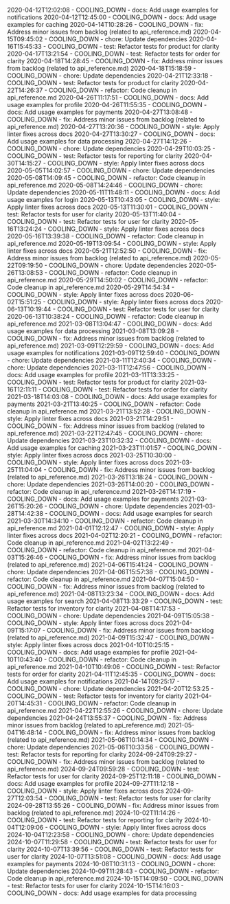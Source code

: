 2020-04-12T12:02:08 - COOLING_DOWN - docs: Add usage examples for notifications
2020-04-12T12:45:00 - COOLING_DOWN - docs: Add usage examples for caching
2020-04-14T10:28:26 - COOLING_DOWN - fix: Address minor issues from backlog (related to api_reference.md)
2020-04-15T09:45:02 - COOLING_DOWN - chore: Update dependencies
2020-04-16T15:45:33 - COOLING_DOWN - test: Refactor tests for product for clarity
2020-04-17T13:21:54 - COOLING_DOWN - test: Refactor tests for order for clarity
2020-04-18T14:28:45 - COOLING_DOWN - fix: Address minor issues from backlog (related to api_reference.md)
2020-04-18T15:18:59 - COOLING_DOWN - chore: Update dependencies
2020-04-21T12:33:18 - COOLING_DOWN - test: Refactor tests for product for clarity
2020-04-22T14:26:37 - COOLING_DOWN - refactor: Code cleanup in api_reference.md
2020-04-26T11:17:51 - COOLING_DOWN - docs: Add usage examples for profile
2020-04-26T11:55:35 - COOLING_DOWN - docs: Add usage examples for payments
2020-04-27T13:08:48 - COOLING_DOWN - fix: Address minor issues from backlog (related to api_reference.md)
2020-04-27T13:20:36 - COOLING_DOWN - style: Apply linter fixes across docs
2020-04-27T13:30:27 - COOLING_DOWN - docs: Add usage examples for data processing
2020-04-27T14:12:26 - COOLING_DOWN - chore: Update dependencies
2020-04-29T10:03:25 - COOLING_DOWN - test: Refactor tests for reporting for clarity
2020-04-30T14:15:27 - COOLING_DOWN - style: Apply linter fixes across docs
2020-05-05T14:02:57 - COOLING_DOWN - chore: Update dependencies
2020-05-08T14:09:45 - COOLING_DOWN - refactor: Code cleanup in api_reference.md
2020-05-08T14:24:46 - COOLING_DOWN - chore: Update dependencies
2020-05-11T11:48:11 - COOLING_DOWN - docs: Add usage examples for login
2020-05-13T10:43:05 - COOLING_DOWN - style: Apply linter fixes across docs
2020-05-13T11:30:01 - COOLING_DOWN - test: Refactor tests for user for clarity
2020-05-13T11:40:04 - COOLING_DOWN - test: Refactor tests for user for clarity
2020-05-16T13:24:24 - COOLING_DOWN - style: Apply linter fixes across docs
2020-05-16T13:39:38 - COOLING_DOWN - refactor: Code cleanup in api_reference.md
2020-05-19T13:09:54 - COOLING_DOWN - style: Apply linter fixes across docs
2020-05-21T12:52:50 - COOLING_DOWN - fix: Address minor issues from backlog (related to api_reference.md)
2020-05-22T09:19:50 - COOLING_DOWN - chore: Update dependencies
2020-05-26T13:08:53 - COOLING_DOWN - refactor: Code cleanup in api_reference.md
2020-05-29T14:50:02 - COOLING_DOWN - refactor: Code cleanup in api_reference.md
2020-05-29T14:54:34 - COOLING_DOWN - style: Apply linter fixes across docs
2020-06-02T15:51:25 - COOLING_DOWN - style: Apply linter fixes across docs
2020-06-13T10:19:44 - COOLING_DOWN - test: Refactor tests for user for clarity
2020-06-13T10:38:24 - COOLING_DOWN - refactor: Code cleanup in api_reference.md
2021-03-08T13:04:47 - COOLING_DOWN - docs: Add usage examples for data processing
2021-03-08T13:09:28 - COOLING_DOWN - fix: Address minor issues from backlog (related to api_reference.md)
2021-03-09T12:29:59 - COOLING_DOWN - docs: Add usage examples for notifications
2021-03-09T12:59:40 - COOLING_DOWN - chore: Update dependencies
2021-03-11T12:40:34 - COOLING_DOWN - chore: Update dependencies
2021-03-11T12:47:56 - COOLING_DOWN - docs: Add usage examples for profile
2021-03-11T13:33:25 - COOLING_DOWN - test: Refactor tests for product for clarity
2021-03-16T12:11:11 - COOLING_DOWN - test: Refactor tests for order for clarity
2021-03-18T14:03:08 - COOLING_DOWN - docs: Add usage examples for payments
2021-03-21T13:40:25 - COOLING_DOWN - refactor: Code cleanup in api_reference.md
2021-03-21T13:52:28 - COOLING_DOWN - style: Apply linter fixes across docs
2021-03-21T14:29:51 - COOLING_DOWN - fix: Address minor issues from backlog (related to api_reference.md)
2021-03-22T12:47:45 - COOLING_DOWN - chore: Update dependencies
2021-03-23T10:32:32 - COOLING_DOWN - docs: Add usage examples for caching
2021-03-23T11:01:57 - COOLING_DOWN - style: Apply linter fixes across docs
2021-03-25T10:30:00 - COOLING_DOWN - style: Apply linter fixes across docs
2021-03-25T11:04:04 - COOLING_DOWN - fix: Address minor issues from backlog (related to api_reference.md)
2021-03-26T13:18:24 - COOLING_DOWN - chore: Update dependencies
2021-03-26T14:00:20 - COOLING_DOWN - refactor: Code cleanup in api_reference.md
2021-03-26T14:17:19 - COOLING_DOWN - docs: Add usage examples for payments
2021-03-26T15:20:26 - COOLING_DOWN - chore: Update dependencies
2021-03-28T14:42:38 - COOLING_DOWN - docs: Add usage examples for search
2021-03-30T14:34:10 - COOLING_DOWN - refactor: Code cleanup in api_reference.md
2021-04-01T12:12:47 - COOLING_DOWN - style: Apply linter fixes across docs
2021-04-02T12:20:21 - COOLING_DOWN - refactor: Code cleanup in api_reference.md
2021-04-02T13:22:49 - COOLING_DOWN - refactor: Code cleanup in api_reference.md
2021-04-03T15:26:46 - COOLING_DOWN - fix: Address minor issues from backlog (related to api_reference.md)
2021-04-06T15:41:24 - COOLING_DOWN - chore: Update dependencies
2021-04-06T15:57:38 - COOLING_DOWN - refactor: Code cleanup in api_reference.md
2021-04-07T15:04:50 - COOLING_DOWN - fix: Address minor issues from backlog (related to api_reference.md)
2021-04-08T13:23:34 - COOLING_DOWN - docs: Add usage examples for search
2021-04-08T13:33:29 - COOLING_DOWN - test: Refactor tests for inventory for clarity
2021-04-08T14:17:53 - COOLING_DOWN - chore: Update dependencies
2021-04-09T15:05:38 - COOLING_DOWN - style: Apply linter fixes across docs
2021-04-09T15:17:07 - COOLING_DOWN - fix: Address minor issues from backlog (related to api_reference.md)
2021-04-09T15:32:47 - COOLING_DOWN - style: Apply linter fixes across docs
2021-04-10T10:25:15 - COOLING_DOWN - docs: Add usage examples for profile
2021-04-10T10:43:40 - COOLING_DOWN - refactor: Code cleanup in api_reference.md
2021-04-10T10:49:06 - COOLING_DOWN - test: Refactor tests for order for clarity
2021-04-11T12:45:35 - COOLING_DOWN - docs: Add usage examples for notifications
2021-04-14T09:25:17 - COOLING_DOWN - chore: Update dependencies
2021-04-20T12:53:25 - COOLING_DOWN - test: Refactor tests for inventory for clarity
2021-04-20T14:45:31 - COOLING_DOWN - refactor: Code cleanup in api_reference.md
2021-04-22T12:55:26 - COOLING_DOWN - chore: Update dependencies
2021-04-24T13:55:37 - COOLING_DOWN - fix: Address minor issues from backlog (related to api_reference.md)
2021-05-04T16:48:14 - COOLING_DOWN - fix: Address minor issues from backlog (related to api_reference.md)
2021-05-06T10:14:34 - COOLING_DOWN - chore: Update dependencies
2021-05-06T10:33:56 - COOLING_DOWN - test: Refactor tests for reporting for clarity
2024-09-24T09:29:27 - COOLING_DOWN - fix: Address minor issues from backlog (related to api_reference.md)
2024-09-24T09:59:28 - COOLING_DOWN - test: Refactor tests for user for clarity
2024-09-25T12:11:18 - COOLING_DOWN - docs: Add usage examples for profile
2024-09-27T11:12:18 - COOLING_DOWN - style: Apply linter fixes across docs
2024-09-27T12:03:54 - COOLING_DOWN - test: Refactor tests for user for clarity
2024-09-28T13:55:26 - COOLING_DOWN - fix: Address minor issues from backlog (related to api_reference.md)
2024-10-02T11:14:26 - COOLING_DOWN - test: Refactor tests for reporting for clarity
2024-10-04T12:09:06 - COOLING_DOWN - style: Apply linter fixes across docs
2024-10-04T12:23:58 - COOLING_DOWN - chore: Update dependencies
2024-10-07T11:29:58 - COOLING_DOWN - test: Refactor tests for user for clarity
2024-10-07T13:39:56 - COOLING_DOWN - test: Refactor tests for user for clarity
2024-10-07T13:51:08 - COOLING_DOWN - docs: Add usage examples for payments
2024-10-08T10:31:13 - COOLING_DOWN - chore: Update dependencies
2024-10-09T11:28:43 - COOLING_DOWN - refactor: Code cleanup in api_reference.md
2024-10-15T14:09:50 - COOLING_DOWN - test: Refactor tests for user for clarity
2024-10-15T14:16:03 - COOLING_DOWN - docs: Add usage examples for data processing
